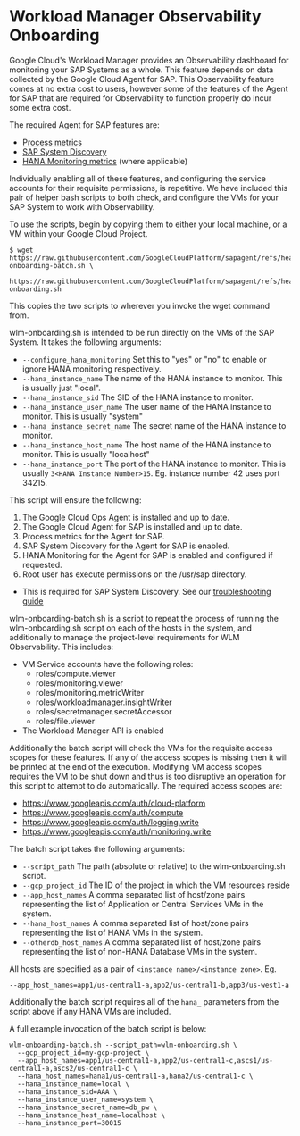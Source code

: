 # Workload Manager Observability Onboarding

Google Cloud's Workload Manager provides an Observability dashboard for
monitoring your SAP Systems as a whole. This feature depends on data collected
by the Google Cloud Agent for SAP. This Observability feature comes at no extra
cost to users, however some of the features of the Agent for SAP that are
required for Observability to function properly do incur some extra cost.

The required Agent for SAP features are:

 * [Process metrics](https://cloud.google.com/sap/docs/agent-for-sap/latest/process-monitoring)
 * [SAP System Discovery](https://cloud.google.com/sap/docs/agent-for-sap/latest/planning#sap-system-discovery)
 * [HANA Monitoring metrics](https://cloud.google.com/sap/docs/agent-for-sap/latest/monitoring-sap-hana) (where applicable)

Individually enabling all of these features, and configuring the service
accounts for their requisite permissions, is repetitive. We have included this
pair of helper bash scripts to both check, and configure the VMs for your SAP
System to work with Observability.

To use the scripts, begin by copying them to either your local machine, or a VM
within your Google Cloud Project.

```
$ wget https://raw.githubusercontent.com/GoogleCloudPlatform/sapagent/refs/heads/main/tools/wlm_observability/wlm-onboarding-batch.sh \
 https://raw.githubusercontent.com/GoogleCloudPlatform/sapagent/refs/heads/main/tools/wlm_observability/wlm-onboarding.sh
```

This copies the two scripts to wherever you invoke the wget command from.

wlm-onboarding.sh is intended to be run directly on the VMs of the SAP System.
It takes the following arguments:

 * `--configure_hana_monitoring` Set this to "yes" or "no" to enable or ignore
HANA monitoring respectively.
 * `--hana_instance_name` The name of the HANA instance to monitor. This is usually just "local".
 * `--hana_instance_sid` The SID of the HANA instance to monitor.
 * `--hana_instance_user_name` The user name of the HANA instance to monitor. This is usually "system"
 * `--hana_instance_secret_name` The secret name of the HANA instance to monitor.
 * `--hana_instance_host_name` The host name of the HANA instance to monitor. This is usually "localhost"
 * `--hana_instance_port` The port of the HANA instance to monitor. This is usually `3<HANA Instance Number>15`. Eg. instance number 42 uses port 34215.

This script will ensure the following:

1. The Google Cloud Ops Agent is installed and up to date.
1. The Google Cloud Agent for SAP is installed and up to date.
1. Process metrics for the Agent for SAP.
1. SAP System Discovery for the Agent for SAP is enabled.
1. HANA Monitoring for the Agent for SAP is enabled and configured if requested.
1. Root user has execute permissions on the /usr/sap directory.
  * This is required for SAP System Discovery. See our [troubleshooting guide](https://cloud.google.com/sap/docs/agent-for-sap/latest/troubleshooting#issue_system_discovery_fails_due_to_lack_of_execute_permission_for_the_usrsap_directory)

wlm-onboarding-batch.sh is a script to repeat the process of running the
wlm-onboarding.sh script on each of the hosts in the system, and additionally to
manage the project-level requirements for WLM Observability. This includes:

 * VM Service accounts have the following roles:
   * roles/compute.viewer
   * roles/monitoring.viewer
   * roles/monitoring.metricWriter
   * roles/workloadmanager.insightWriter
   * roles/secretmanager.secretAccessor
   * roles/file.viewer
 * The Workload Manager API is enabled

Additionally the batch script will check the VMs for the requisite access
scopes for these features. If any of the access scopes is missing then it will
be printed at the end of the execution. Modifying VM access scopes requires the
VM to be shut down and thus is too disruptive an operation for this script to
attempt to do automatically. The required access scopes are:

 * https://www.googleapis.com/auth/cloud-platform
 * https://www.googleapis.com/auth/compute
 * https://www.googleapis.com/auth/logging.write
 * https://www.googleapis.com/auth/monitoring.write

The batch script takes the following arguments:

 * `--script_path` The path (absolute or relative) to the wlm-onboarding.sh script.
 * `--gcp_project_id` The ID of the project in which the VM resources reside
 * `--app_host_names` A comma separated list of host/zone pairs representing the list of Application or Central Services VMs in the system.
 * `--hana_host_names` A comma separated list of host/zone pairs representing the list of HANA VMs in the system.
 * `--otherdb_host_names` A comma separated list of host/zone pairs representing the list of non-HANA Database VMs in the system.

All hosts are specified as a pair of `<instance name>/<instance zone>`. Eg.

```
--app_host_names=app1/us-central1-a,app2/us-central1-b,app3/us-west1-a
```

Additionally the batch script requires all of the `hana_` parameters from the
script above if any HANA VMs are included.

A full example invocation of the batch script is below:

```
wlm-onboarding-batch.sh --script_path=wlm-onboarding.sh \
  --gcp_project_id=my-gcp-project \
  --app_host_names=app1/us-central1-a,app2/us-central1-c,ascs1/us-central1-a,ascs2/us-central1-c \
  --hana_host_names=hana1/us-central1-a,hana2/us-central1-c \
  --hana_instance_name=local \
  --hana_instance_sid=AAA \
  --hana_instance_user_name=system \
  --hana_instance_secret_name=db_pw \
  --hana_instance_host_name=localhost \
  --hana_instance_port=30015
```
